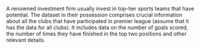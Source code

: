 A renowned investment firm usually invest in top-tier sports teams that have potential. The dataset in their possession comprises crucial information about all the clubs that have participated in premier league (assume that it has the data for all clubs). It includes data on the number of goals scored, the number of times they have finished in the top two positions and other relevant details.
